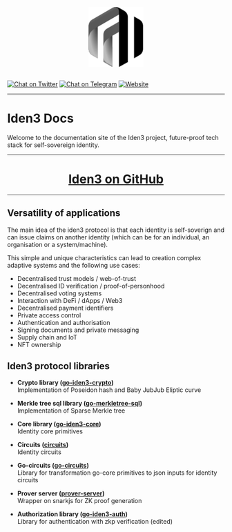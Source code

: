 <div align="center">
<img src="logo-dark.svg" align="center" width="128px"/>
<br /><br />
</div>

[![Chat on Twitter][ico-twitter]][link-twitter]
[![Chat on Telegram][ico-telegram]][link-telegram]
[![Website][ico-website]][link-website]
<!-- [![GitHub repo][ico-github]][link-github] -->
<!-- ![Issues](https://img.shields.io/github/issues-raw/iden3/docs?color=blue) -->
<!-- ![GitHub top language](https://img.shields.io/github/languages/top/iden3/docs) -->
<!-- ![Contributors](https://img.shields.io/github/contributors-anon/iden3/docs) -->

[ico-twitter]: https://img.shields.io/twitter/url?color=black&label=Iden3&logoColor=black&style=social&url=https%3A%2F%2Ftwitter.com%2Fidenthree
[ico-telegram]: https://img.shields.io/badge/telegram-telegram-black
[ico-website]: https://img.shields.io/website?up_color=black&up_message=iden3.io&url=https%3A%2F%2Fiden3.io
<!-- [ico-github]: https://img.shields.io/github/last-commit/iden3/docs?color=black -->

[link-twitter]: https://twitter.com/identhree
[link-telegram]: https://t.me/iden3io
[link-website]: https://iden3.io
<!-- [link-github]: https://github.com/iden3/docs -->

---

# Iden3 Docs

Welcome to the documentation site of the Iden3 project, future-proof tech stack for self-sovereign identity.

---

# <div align="center"><b>[Iden3 on GitHub](https://github.com/iden3)</b></div>

---

## Versatility of applications

The main idea of the iden3 protocol is that each identity is self-soverign and can issue claims on another identity (which can be for an individual, an organisation or a system/machine).

This simple and unique characteristics can lead to creation complex adaptive systems and the following use cases:

<ul>
    <li>Decentralised trust models / web-of-trust</li>
    <li>Decentralised ID verification / proof-of-personhood</li>
    <li>Decentralised voting systems</li>
    <li>Interaction with DeFi / dApps / Web3</li>
    <li>Decentralised payment identifiers</li>
    <li>Private access control</li>
    <li>Authentication and authorisation</li>
    <li>Signing documents and private messaging</li>
    <li>Supply chain and IoT</li>
    <li>NFT ownership</li>
</ul>

## Iden3 protocol libraries

- **Crypto library ([go-iden3-crypto](https://github.com/iden3/go-iden3-crypto))**
    <br />Implementation of Poseidon hash and Baby JubJub Eliptic curve

- **Merkle tree sql library ([go-merkletree-sql](https://github.com/iden3/go-merkletree-sql))**
    <br />Implementation of Sparse Merkle tree

- **Core library ([go-iden3-core](https://github.com/iden3/go-iden3-core))**
    <br />Identity core primitives

- **Circuits ([circuits](https://github.com/iden3/circuits))**
    <br />Identity circuits

- **Go-circuits ([go-circuits](https://github.com/iden3/go-circuits))**
    <br />Library for transformation go-core primitives to json inputs for identity circuits

- **Prover server ([prover-server](https://github.com/iden3/prover-server))**
    <br />Wrapper on snarkjs for ZK proof generation

- **Authorization library ([go-iden3-auth](https://github.com/iden3/go-iden3-auth))**
    <br />Library for authentication with zkp verification (edited)
